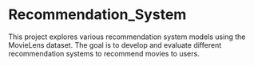 # Recommendation_System
This project explores various recommendation system models using the MovieLens dataset. The goal is to develop and evaluate different recommendation systems to recommend movies to users.
